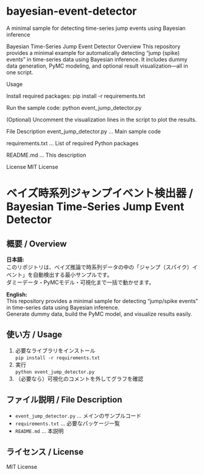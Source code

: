 # bayesian-event-detector
A minimal sample for detecting time-series jump events using Bayesian inference

Bayesian Time-Series Jump Event Detector
Overview
This repository provides a minimal example for automatically detecting “jump (spike) events” in time-series data using Bayesian inference.
It includes dummy data generation, PyMC modeling, and optional result visualization—all in one script.

Usage

Install required packages:
pip install -r requirements.txt

Run the sample code:
python event_jump_detector.py

(Optional)
Uncomment the visualization lines in the script to plot the results.

File Description
event_jump_detector.py ... Main sample code

requirements.txt ... List of required Python packages

README.md ... This description

License
MIT License

# ベイズ時系列ジャンプイベント検出器 / Bayesian Time-Series Jump Event Detector

## 概要 / Overview

**日本語:**  
このリポジトリは、ベイズ推論で時系列データの中の「ジャンプ（スパイク）イベント」を自動検出する最小サンプルです。  
ダミーデータ・PyMCモデル・可視化まで一括で動かせます。

**English:**  
This repository provides a minimal sample for detecting “jump/spike events” in time-series data using Bayesian inference.  
Generate dummy data, build the PyMC model, and visualize results easily.

## 使い方 / Usage

1. 必要なライブラリをインストール  
   `pip install -r requirements.txt`
2. 実行  
   `python event_jump_detector.py`
3. （必要なら）可視化のコメントを外してグラフを確認

## ファイル説明 / File Description

- `event_jump_detector.py` ... メインのサンプルコード
- `requirements.txt` ... 必要なパッケージ一覧
- `README.md` ... 本説明

## ライセンス / License

MIT License

